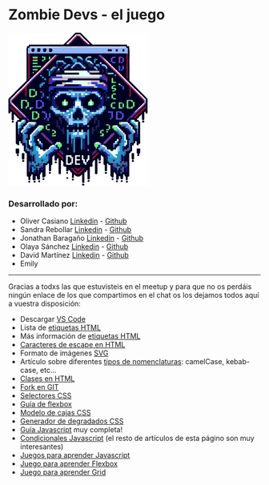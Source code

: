 # Zombie Devs - el juego

![Zombie Dev Game](./img/logo.png)

### Desarrollado por:

- Oliver Casiano [Linkedin](https://www.linkedin.com/in/olicasiano/) - [Github](https://github.com/OliCasiano)
- Sandra Rebollar [Linkedin](https://www.linkedin.com/in/sandra-rebollar-guti%C3%A9rrez) - [Github](https://github.com/San-QP)
- Jonathan Baragaño [Linkedin](https://www.linkedin.com/in/jonathan-baraga%C3%B1o-car%C3%BAs-1a3a9563/) - [Github](https://github.com/JohnnyBC2022)
- Olaya Sánchez [Linkedin](/https://www.linkedin.com/in/olaya-s%C3%A1nchez-dev/) - [Github](https://github.com/osaga-fu)
- David Martínez [Linkedin](https://www.linkedin.com/in/david-mart%C3%ADnez-clemente-00606a168/) - [Github]()
- Emily 

---
Gracias a todxs las que estuvisteis en el meetup y para que no os perdáis ningún enlace de los que compartimos en el chat os los dejamos todos aquí a vuestra disposición:

 - Descargar [VS Code](https://code.visualstudio.com/download)
 - Lista de [etiquetas HTML](https://es.semrush.com/blog/lista-de-html-tags/)
 - Más información de [etiquetas HTML](https://platzi.com/blog/etiquetas-html-debes-conocer/)
 - [Caracteres de escape en HTML](https://www.delftstack.com/es/howto/html/html-escape/)
 - Formato de imágenes [SVG](https://graffica.info/formato-svg-ventajas/)
 - Artículo sobre diferentes [tipos de nomenclaturas](https://adrianalonsodev.medium.com/convenci%C3%B3n-de-nombres-desde-el-camelcase-hasta-el-kebab-case-787e56d6d023): camelCase, kebab-case, etc...
 - [Clases en HTML](https://www.inabaweb.com/class-en-html-y-css-cual-usar-y-cuando/)
 - [Fork en GIT](https://desarrolloweb.com/articulos/fork-git)
 - [Selectores CSS](https://blog.hubspot.es/website/selectores-css)
 - [Guía de flexbox](https://css-tricks.com/snippets/css/a-guide-to-flexbox/)
 - [Modelo de cajas CSS](https://lenguajecss.com/css/modelo-de-cajas/que-es/)
 - [Generador de degradados CSS](https://www.css-gradient.com/)
 - [Guía Javascript](https://es.javascript.info/) muy completa!
 - [Condicionales Javascript](https://lenguajejs.com/fundamentos/estructuras-de-control/condicionales-if-else/) (el resto de artículos de esta págino son muy interesantes)
 - [Juegos para aprender Javascript](https://daily-dev-tips.com/posts/10-games-to-learn-javascript/)
 - [Juego para aprender Flexbox](https://codingfantasy.com/games/flexboxadventure)
 - [Juego para aprender Grid](https://codingfantasy.com/games/css-grid-attack/play)
